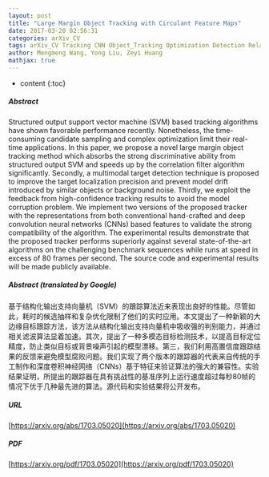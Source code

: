 ```yaml
---
layout: post
title: "Large Margin Object Tracking with Circulant Feature Maps"
date: 2017-03-20 02:56:31
categories: arXiv_CV
tags: arXiv_CV Tracking CNN Object_Tracking Optimization Detection Relation
author: Mengmeng Wang, Yong Liu, Zeyi Huang
mathjax: true
---
```


* content
{:toc}

##### Abstract
Structured output support vector machine (SVM) based tracking algorithms have shown favorable performance recently. Nonetheless, the time-consuming candidate sampling and complex optimization limit their real-time applications. In this paper, we propose a novel large margin object tracking method which absorbs the strong discriminative ability from structured output SVM and speeds up by the correlation filter algorithm significantly. Secondly, a multimodal target detection technique is proposed to improve the target localization precision and prevent model drift introduced by similar objects or background noise. Thirdly, we exploit the feedback from high-confidence tracking results to avoid the model corruption problem. We implement two versions of the proposed tracker with the representations from both conventional hand-crafted and deep convolution neural networks (CNNs) based features to validate the strong compatibility of the algorithm. The experimental results demonstrate that the proposed tracker performs superiorly against several state-of-the-art algorithms on the challenging benchmark sequences while runs at speed in excess of 80 frames per second. The source code and experimental results will be made publicly available.

##### Abstract (translated by Google)
基于结构化输出支持向量机（SVM）的跟踪算法近来表现出良好的性能。尽管如此，耗时的候选抽样和复杂优化限制了他们的实时应用。本文提出了一种新颖的大边缘目标跟踪方法，该方法从结构化输出支持向量机中吸收强的判别能力，并通过相关滤波算法显着加速。其次，提出了一种多模态目标检测技术，以提高目标定位精度，防止类似目标或背景噪声引起的模型漂移。第三，我们利用高置信度跟踪结果的反馈来避免模型腐败问题。我们实现了两个版本的跟踪器的代表来自传统的手工制作和深度卷积神经网络（CNNs）基于特征来验证算法的强大的兼容性。实验结果证明，所提出的跟踪器在具有挑战性的基准序列上运行速度超过每秒80帧的情况下优于几种最先进的算法。源代码和实验结果将公开发布。

##### URL
[https://arxiv.org/abs/1703.05020](https://arxiv.org/abs/1703.05020)

##### PDF
[https://arxiv.org/pdf/1703.05020](https://arxiv.org/pdf/1703.05020)


